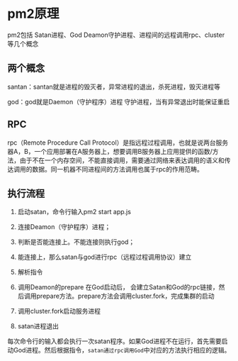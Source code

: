 # pm2原理

pm2包括 Satan进程、God Deamon守护进程、进程间的远程调用rpc、cluster等几个概念
## 两个概念

santan：santan就是进程的毁灭者，异常进程的退出，杀死进程，毁灭进程等

god：god就是Daemon（守护程序）进程 守护进程，当有异常退出时能保证重启

## RPC
rpc（Remote Procedure Call Protocol）是指远程过程调用，也就是说两台服务器A，B，一个应用部署在A服务器上，想要调用B服务器上应用提供的函数/方法，由于不在一个内存空间，不能直接调用，需要通过网络来表达调用的语义和传达调用的数据。同一机器不同进程间的方法调用也属于rpc的作用范畴。

## 执行流程
1. 启动satan，命令行输入pm2 start app.js
2. 连接Deamon（守护程序）进程；
3. 判断是否能连接上。不能连接则执行god；
4. 能连接上，那么satan与god进行rpc（远程过程调用协议）建立
5. 解析指令
6. 调用Deamon的prepare
在God启动后， 会建立Satan和God的rpc链接，然后调用prepare方法。prepare方法会调用cluster.fork，完成集群的启动

7. 调用cluster.fork启动服务进程
8. satan进程退出

每次命令行的输入都会执行一次satan程序。如果God进程不在运行，首先需要启动God进程。然后根据指令，`satan通过rpc调用God`中对应的方法执行相应的逻辑。
